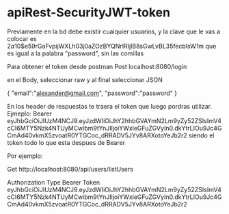 # apiRest-SecurityJWT-token
Previamente en la bd debe existir cualquier usuarios, y la clave que le vas a colocar es 
$2a$10$e59rGaFvpijWXLh03j0aZOzBYQNrIRIjlB8sGwLvBL35fecblsW1m
que es igual a la palabra "password", sin las comillas

Para obtener el token desde postman
Post localhost:8080/login

en el Body, seleccionar raw y al final seleccionar JSON

{
    "email":"alexander@gmail.com",
    "password":"password"
}

En los header de respuestas te traera el token que luego pordras utilizar. Ejmeplo: Bearer eyJhbGciOiJIUzM4NCJ9.eyJzdWIiOiJhY2hhbGVAYmN2Lm9yZy52ZSIsImV4cCI6MTY5Nzk4NTUyMCwibm9tYnJlIjoiYWxleGFuZGVyIn0.dkYtrLIOu9Jc4GCmAd40vkmX5zvoatR0YTGCoc_dRRADV5JYv8ARXotoYeJb2r2
siendo el token todo lo que esta despues de Bearer

Por ejemplo:

Get http://localhost:8080/api/users/listUsers

Authorization Type Bearer Token   eyJhbGciOiJIUzM4NCJ9.eyJzdWIiOiJhY2hhbGVAYmN2Lm9yZy52ZSIsImV4cCI6MTY5Nzk4NTUyMCwibm9tYnJlIjoiYWxleGFuZGVyIn0.dkYtrLIOu9Jc4GCmAd40vkmX5zvoatR0YTGCoc_dRRADV5JYv8ARXotoYeJb2r2

